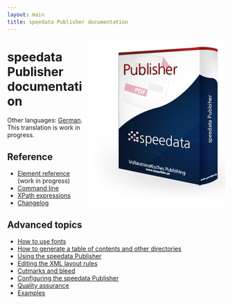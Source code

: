 ```yaml
---
layout: main
title: speedata Publisher documentation
---
```

<p><img src="images/publisher.png" style="float:right;" alt="speedata Publisher"/></p>

speedata Publisher documentation
================================

Other languages: [German](index-de.html). This translation is work in progress.

Reference
---------

 * [Element reference](commands-en/layout.html) (work in progress)
 * [Command line](description-en/commandline.html)
 * [XPath expressions](description-en/xpath.html)
 * [Changelog](description-en/changelog.html)


Advanced topics
---------------

 * [How to use fonts](description-en/fonts.html)
 * [How to generate a table of contents and other directories](description-en/directories.html)
 * [Using the speedata Publisher](description-en/publisherusage.html)
 * [Editing the XML layout rules](description-en/xmlediting.html)
 * [Cutmarks and bleed](description-en/cutmarks.html)
 * [Configuring the speedata Publisher](description-en/configuration.html)
 * [Quality assurance](description-en/qualityassurance.html)
 * [Examples](examples-en/index.html)
